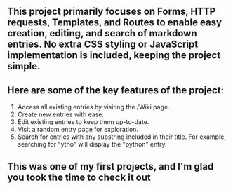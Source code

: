 ## This project primarily focuses on Forms, HTTP requests, Templates, and Routes to enable easy creation, editing, and search of markdown entries. No extra CSS styling or JavaScript implementation is included, keeping the project simple.

## Here are some of the key features of the project:

1. Access all existing entries by visiting the /Wiki page.
2. Create new entries with ease.
3. Edit existing entries to keep them up-to-date.
4. Visit a random entry page for exploration.
5. Search for entries with any substring included in their title. For example, searching for "ytho" will display the "python" entry.


## This was one of my first projects, and I'm glad you took the time to check it out
